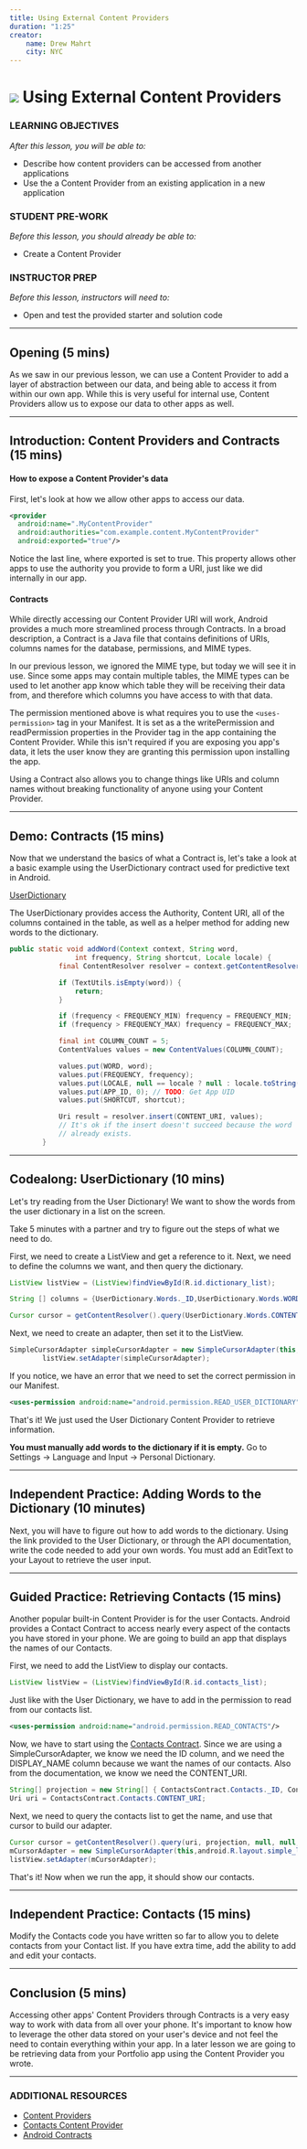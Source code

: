 ```yaml
---
title: Using External Content Providers
duration: "1:25"
creator:
    name: Drew Mahrt
    city: NYC
---
```

# ![](https://ga-dash.s3.amazonaws.com/production/assets/logo-9f88ae6c9c3871690e33280fcf557f33.png) Using External Content Providers

### LEARNING OBJECTIVES
*After this lesson, you will be able to:*
- Describe how content providers can be accessed from another applications
- Use the a Content Provider from an existing application in a new application

### STUDENT PRE-WORK
*Before this lesson, you should already be able to:*
- Create a Content Provider

### INSTRUCTOR PREP
*Before this lesson, instructors will need to:*
- Open and test the provided starter and solution code

---
<a name="opening"></a>
## Opening (5 mins)

As we saw in our previous lesson, we can use a Content Provider to add a layer of abstraction between our data, and being able to access it from within our own app. While this is very useful for internal use, Content Providers allow us to expose our data to other apps as well.


***

<a name="introduction"></a>
## Introduction: Content Providers and Contracts (15 mins)


#### How to expose a Content Provider's data

First, let's look at how we allow other apps to access our data.

```xml
<provider
  android:name=".MyContentProvider"
  android:authorities="com.example.content.MyContentProvider"
  android:exported="true"/>
```

Notice the last line, where exported is set to true. This property allows other apps to use the authority you provide to form a URI, just like we did internally in our app.

#### Contracts

While directly accessing our Content Provider URI will work, Android provides a much more streamlined process through Contracts. In a broad description, a Contract is a Java file that contains definitions of URIs, columns names for the database, permissions, and MIME types.

In our previous lesson, we ignored the MIME type, but today we will see it in use. Since some apps may contain multiple tables, the MIME types can be used to let another app know which table they will be receiving their data from, and therefore which columns you have access to with that data.

The permission mentioned above is what requires you to use the `<uses-permission>` tag in your Manifest. It is set as a the writePermission and readPermission properties in the Provider tag in the app containing the Content Provider. While this isn't required if you are exposing you app's data, it lets the user know they are granting this permission upon installing the app.

Using a Contract also allows you to change things like URIs and column names without breaking functionality of anyone using your Content Provider.


***

<a name="demo"></a>
## Demo: Contracts (15 mins)

Now that we understand the basics of what a Contract is, let's take a look at a basic example using the UserDictionary contract used for predictive text in Android.

[UserDictionary](https://github.com/android/platform_frameworks_base/blob/master/core/java/android/provider/UserDictionary.java)

The UserDictionary provides access the Authority, Content URI, all of the columns contained in the table, as well as a helper method for adding new words to the dictionary.


```java
public static void addWord(Context context, String word,
                int frequency, String shortcut, Locale locale) {
            final ContentResolver resolver = context.getContentResolver();

            if (TextUtils.isEmpty(word)) {
                return;
            }

            if (frequency < FREQUENCY_MIN) frequency = FREQUENCY_MIN;
            if (frequency > FREQUENCY_MAX) frequency = FREQUENCY_MAX;

            final int COLUMN_COUNT = 5;
            ContentValues values = new ContentValues(COLUMN_COUNT);

            values.put(WORD, word);
            values.put(FREQUENCY, frequency);
            values.put(LOCALE, null == locale ? null : locale.toString());
            values.put(APP_ID, 0); // TODO: Get App UID
            values.put(SHORTCUT, shortcut);

            Uri result = resolver.insert(CONTENT_URI, values);
            // It's ok if the insert doesn't succeed because the word
            // already exists.
        }
```


***

<a name="demo"></a>
## Codealong: UserDictionary (10 mins)

Let's try reading from the User Dictionary! We want to show the words from the user dictionary in a list on the screen.

Take 5 minutes with a partner and try to figure out the steps of what we need to do.

First, we need to create a ListView and get a reference to it. Next, we need to define the columns we want, and then query the dictionary.

```java
ListView listView = (ListView)findViewById(R.id.dictionary_list);

String [] columns = {UserDictionary.Words._ID,UserDictionary.Words.WORD};

Cursor cursor = getContentResolver().query(UserDictionary.Words.CONTENT_URI,columns,null,null,null);
```

Next, we need to create an adapter, then set it to the ListView.

```java
SimpleCursorAdapter simpleCursorAdapter = new SimpleCursorAdapter(this,android.R.layout.simple_list_item_1,cursor,columns,new int[]{android.R.id.text1},0);
        listView.setAdapter(simpleCursorAdapter);
```

If you notice, we have an error that we need to set the correct permission in our Manifest.

```xml
<uses-permission android:name="android.permission.READ_USER_DICTIONARY" />
```

That's it! We just used the User Dictionary Content Provider to retrieve information.

**You must manually add words to the dictionary if it is empty.** Go to Settings -> Language and Input -> Personal Dictionary.


***

## Independent Practice: Adding Words to the Dictionary (10 minutes)

Next, you will have to figure out how to add words to the dictionary. Using the link provided to the User Dictionary, or through the API documentation, write the code needed to add your own words. You must add an EditText to your Layout to retrieve the user input.


***

<a name="guided-practice"></a>
## Guided Practice: Retrieving Contacts (15 mins)

Another popular built-in Content Provider is for the user Contacts. Android provides a Contact Contract to access nearly every aspect of the contacts you have stored in your phone. We are going to build an app that displays the names of our Contacts.

First, we need to add the ListView to display our contacts.

```java
ListView listView = (ListView)findViewById(R.id.contacts_list);
```

Just like with the User Dictionary, we have to add in the permission to read from our contacts list.

```xml
<uses-permission android:name="android.permission.READ_CONTACTS"/>
```

Now, we have to start using the [Contacts Contract](http://developer.android.com/reference/android/provider/ContactsContract.html). Since we are using a SimpleCursorAdapter, we know we need the ID column, and we need the DISPLAY_NAME column because we want the names of our contacts. Also from the documentation, we know we need the CONTENT_URI.

```java
String[] projection = new String[] { ContactsContract.Contacts._ID, ContactsContract.Contacts.DISPLAY_NAME };
Uri uri = ContactsContract.Contacts.CONTENT_URI;
```

Next, we need to query the contacts list to get the name, and use that cursor to build our adapter.


```java
Cursor cursor = getContentResolver().query(uri, projection, null, null, null);
mCursorAdapter = new SimpleCursorAdapter(this,android.R.layout.simple_list_item_1,cursor,new    String[]{ContactsContract.Contacts.DISPLAY_NAME},new int[]{android.R.id.text1},0);
listView.setAdapter(mCursorAdapter);
```

That's it! Now when we run the app, it should show our contacts.


***

<a name="ind-practice"></a>
## Independent Practice: Contacts (15 mins)

Modify the Contacts code you have written so far to allow you to delete contacts from your Contact list. If you have extra time, add the ability to add and edit your contacts.


***

<a name="conclusion"></a>
## Conclusion (5 mins)

Accessing other apps' Content Providers through Contracts is a very easy way to work with data from all over your phone. It's important to know how to leverage the other data stored on your user's device and not feel the need to contain everything within your app. In a later lesson we are going to be retrieving data from your Portfolio app using the Content Provider you wrote.

***

### ADDITIONAL RESOURCES
- [Content Providers](http://developer.android.com/guide/topics/providers/content-providers.html)
- [Contacts Content Provider](http://developer.android.com/guide/topics/providers/contacts-provider.html)
- [Android Contracts](https://github.com/android/platform_frameworks_base/tree/master/core/java/android/provider)
